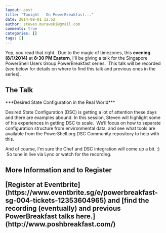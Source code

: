 ```yaml
---
layout: post
title: "Tonight - On PowerBreakfast..."
date: 2014-08-01 12:52
author: steven.murawski@gmail.com
comments: true
categories: []
tags: []
---
```



Yep, you read that right.. Due to the magic of timezones, this **evening (8/1/2014)** at **8:30 PM Eastern**, I'll be giving a talk for the Singapore PowerShell Users Group PowerBreakfast series. &nbsp;This talk will be recorded (see below for details on where to find this talk and previous ones in the series).


## The Talk

<p style="margin-left:0px; margin-right:0px">***Desired State Configuration in the Real World***
<p style="margin-left:0px; margin-right:0px">Desired State Configuration (DSC) is getting a lot of attention these days and there are examples abound. In this session, Steven will highlight some of his experiences in getting DSC to scale.&nbsp; We’ll focus on how to separate configuration structure from environmental data, and see what tools are available from the PowerShell.org DSC Community repository to help with this.
<p style="margin-left: 0px; margin-right: 0px;">And of course, I'm sure the Chef and DSC integration will come up a bit. :) &nbsp;So tune in live via Lync or watch for the recording.
<h2 style="margin-left: 0px; margin-right: 0px;">More Information and to Register

<p dir="ltr">[Register at Eventbrite](https://www.eventbrite.sg/e/powerbreakfast-sg-004-tickets-12353604965)&nbsp;and [find the recording (eventually) and previous PowerBreakfast talks here.](http://www.poshbreakfast.com/)


